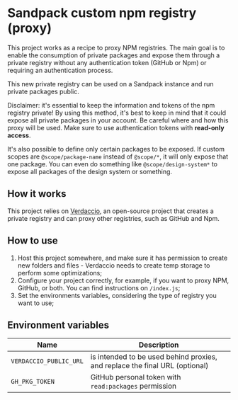# Sandpack custom npm registry (proxy)

This project works as a recipe to proxy NPM registries. The main goal is to enable the consumption of private packages and expose them through a private registry without any authentication token (GitHub or Npm) or requiring an authentication process. 

This new private registry can be used on a Sandpack instance and run private packages public. 

Disclaimer: it's essential to keep the information and tokens of the npm registry private! By using this method, it's best to keep in mind that it could expose all private packages in your account. Be careful where and how this proxy will be used. Make sure to use authentication tokens with **read-only access**.

It's also possible to define only certain packages to be exposed. If custom scopes are `@scope/package-name` instead of `@scope/*`, it will only expose that one package. You can even do something like `@scope/design-system*` to expose all packages of the design system or something.

## How it works
This project relies on [Verdaccio](https://verdaccio.org/), an open-source project that creates a private registry and can proxy other registries, such as GitHub and Npm. 

## How to use

1. Host this project somewhere, and make sure it has permission to create new folders and files - Verdaccio needs to create temp storage to perform some optimizations;
2. Configure your project correctly, for example, if you want to proxy NPM, GitHub, or both. You can find instructions on `/index.js`;
3. Set the environments variables, considering the type of registry you want to use;


## Environment variables

| Name | Description |
| - | - |
| `VERDACCIO_PUBLIC_URL` | is intended to be used behind proxies, and replace the final URL (optional) |
| `GH_PKG_TOKEN` | GitHub personal token with `read:packages` permission |